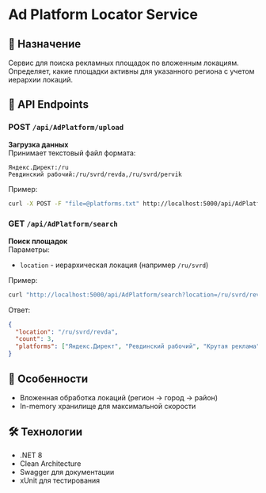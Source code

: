 # Ad Platform Locator Service

## 📌 Назначение
Сервис для поиска рекламных площадок по вложенным локациям. Определяет, какие площадки активны для указанного региона с учетом иерархии локаций.

## 🔧 API Endpoints

### POST `/api/AdPlatform/upload`
**Загрузка данных**  
Принимает текстовый файл формата:
```
Яндекс.Директ:/ru
Ревдинский рабочий:/ru/svrd/revda,/ru/svrd/pervik
```

Пример:
```bash
curl -X POST -F "file=@platforms.txt" http://localhost:5000/api/AdPlatform/upload
```

### GET `/api/AdPlatform/search`
**Поиск площадок**  
Параметры:
- `location` - иерархическая локация (например `/ru/svrd`)

Пример:
```bash
curl "http://localhost:5000/api/AdPlatform/search?location=/ru/svrd/revda"
```

Ответ:
```json
{
  "location": "/ru/svrd/revda",
  "count": 3,
  "platforms": ["Яндекс.Директ", "Ревдинский рабочий", "Крутая реклама"]
}
```

## 🌟 Особенности
- Вложенная обработка локаций (регион → город → район)
- In-memory хранилище для максимальной скорости

## 🛠 Технологии
- .NET 8
- Clean Architecture
- Swagger для документации
- xUnit для тестирования
